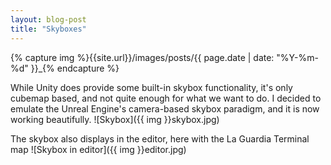 ```yaml
---
layout: blog-post
title: "Skyboxes"
---
```

{% capture img %}{{site.url}}/images/posts/{{ page.date | date: "%Y-%m-%d" }}_{% endcapture %}

While Unity does provide some built-in skybox functionality, it's only cubemap based, and not quite enough for what we want to do. I decided to emulate the Unreal Engine's camera-based skybox paradigm, and it is now working beautifully.
![Skybox]({{ img }}skybox.jpg)

The skybox also displays in the editor, here with the La Guardia Terminal map
![Skybox in editor]({{ img }}editor.jpg)
